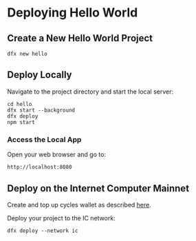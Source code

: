 # Deploying Hello World

## Create a New Hello World Project

```shell
dfx new hello
```

## Deploy Locally

Navigate to the project directory and start the local server:

```shell
cd hello
dfx start --background
dfx deploy
npm start
```

### Access the Local App

Open your web browser and go to:

```
http://localhost:8080
```

## Deploy on the Internet Computer Mainnet

Create and top up cycles wallet as described [here](DFX_Wallet.md).

Deploy your project to the IC network:

```shell
dfx deploy --network ic
```
